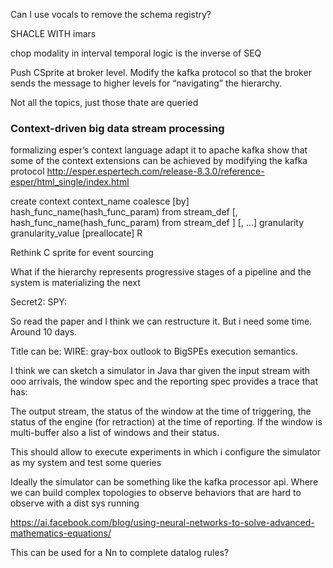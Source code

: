 Can I use vocals to remove the schema registry?

SHACLE WITH imars


chop modality in interval temporal logic is the inverse of SEQ

Push CSprite at broker level.
Modify the kafka protocol so that the broker sends the message to higher levels for “navigating” the hierarchy.

Not all the topics, just those thate are queried


### Context-driven big data stream processing
formalizing esper’s context language
adapt it to apache kafka
show that some of the context extensions can be achieved by modifying the kafka protocol
http://esper.espertech.com/release-8.3.0/reference-esper/html_single/index.html

create context context_name coalesce [by] 
  hash_func_name(hash_func_param) from stream_def
  [, hash_func_name(hash_func_param) from stream_def ]
  [, ...]
  granularity granularity_value
  [preallocate]
R

Rethink C sprite for event sourcing

What if the hierarchy represents progressive stages of a pipeline and the system is materializing the next

Secret2: SPY:

So read the paper and I think we can restructure it. But i need some time. Around 10 days.

Title can be: WIRE: gray-box outlook to BigSPEs execution semantics.

I think we can sketch a simulator in Java thar given the input stream with ooo arrivals, the window spec and the reporting spec provides a trace that has:

The output stream, the status of the window at the time of triggering, the status of the engine (for retraction) at the time of reporting. If the window is multi-buffer also a list of windows and their status.

This should allow to execute experiments in which i configure the simulator as my system and 
test some queries

Ideally the simulator can be something like the kafka processor api. Where we can build complex topologies to observe behaviors that are hard to observe with a dist sys running


https://ai.facebook.com/blog/using-neural-networks-to-solve-advanced-mathematics-equations/

This can be used for a Nn to complete datalog rules?

